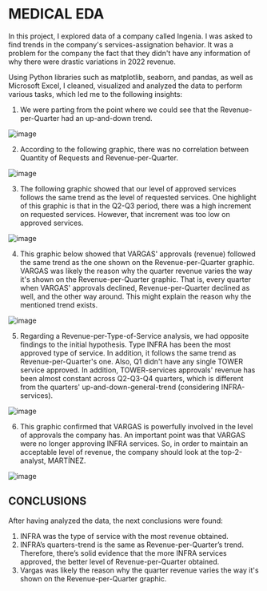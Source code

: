 # MEDICAL EDA
In this project, I explored data of a company called Ingenia. I was asked to find trends in the company's services-assignation behavior. It was a problem for the company the fact that they didn't have any information of why there were drastic variations in 2022 revenue.

Using Python libraries such as matplotlib, seaborn, and pandas, as well as Microsoft Excel, I cleaned, visualized and analyzed the data to perform various tasks, which led me to the following insights:

1. We were parting from the point where we could see that the Revenue-per-Quarter had an up-and-down trend.

![image](https://user-images.githubusercontent.com/122589585/219265343-36c04ab7-fd0e-4209-8ee5-2ce355b6789c.png)

2. According to the following graphic, there was no correlation between Quantity of Requests and Revenue-per-Quarter.

![image](https://user-images.githubusercontent.com/122589585/219265732-29d2f29d-9999-404d-83f1-d446c20c5257.png)

3. The following graphic showed that our level of approved services follows the same trend as the level of requested services. One highlight of this graphic is that in the Q2-Q3 period, there was a high increment on requested services. However, that increment was too low on approved services.

![image](https://user-images.githubusercontent.com/122589585/219265930-59529ba5-5a51-4211-985c-4d40ad13254a.png)

4. This graphic below showed that VARGAS' approvals (revenue) followed the same trend as the one shown on the Revenue-per-Quarter graphic. VARGAS was likely the reason why the quarter revenue varies the way it's shown on the Revenue-per-Quarter graphic. That is, every quarter when VARGAS' approvals declined, Revenue-per-Quarter declined as well, and the other way around. This might explain the reason why the mentioned trend exists.

![image](https://user-images.githubusercontent.com/122589585/219266214-ab8d7102-487c-4dab-a5fc-88ac156d97a9.png)

5. Regarding a Revenue-per-Type-of-Service analysis, we had opposite findings to the initial hypothesis. Type INFRA has been the most approved type of service. In addition, it follows the same trend as Revenue-per-Quarter's one. Also, Q1 didn't have any single TOWER service approved. In addition, TOWER-services approvals' revenue has been almost constant across Q2-Q3-Q4 quarters, which is different from the quarters' up-and-down-general-trend (considering INFRA-services).

![image](https://user-images.githubusercontent.com/122589585/219265398-9e604ff7-4398-4e50-8519-96b64b1b2aba.png)

6. This graphic confirmed that VARGAS is powerfully involved in the level of approvals the company has. An important point was that VARGAS were no longer approving INFRA services. So, in order to maintain an acceptable level of revenue, the company should look at the top-2-analyst, MARTÍNEZ.

![image](https://user-images.githubusercontent.com/122589585/219265497-073064ab-30b0-4692-93e9-3adde492ade7.png)


## CONCLUSIONS
After having analyzed the data, the next conclusions were found:

1. INFRA was the type of service with the most revenue obtained.
2. INFRA’s quarters-trend is the same as Revenue-per-Quarter’s trend. Therefore, there’s solid evidence that the more INFRA services approved, the better level of Revenue-per-Quarter obtained.
3. Vargas was likely the reason why the quarter revenue varies the way it's shown on the Revenue-per-Quarter graphic.
